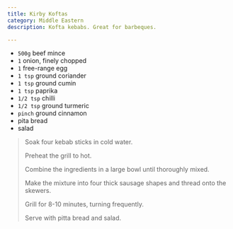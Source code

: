 ```yaml
---
title: Kirby Koftas 
category: Middle Eastern
description: Kofta kebabs. Great for barbeques.

--- 
```

* `500g` beef mince
* `1` onion, finely chopped
* `1` free-range egg
* `1 tsp` ground coriander
* `1 tsp` ground cumin
* `1 tsp` paprika
* `1/2 tsp` chilli
* `1/2 tsp` ground turmeric
* `pinch` ground cinnamon
* pita bread
* salad
 
>
> Soak four kebab sticks in cold water.
>
> Preheat the grill to hot.
>
> Combine the ingredients in a large bowl until thoroughly mixed.
>
> Make the mixture into four thick sausage shapes and thread onto the skewers.
>
> Grill for 8-10 minutes, turning frequently.
>
> Serve with pitta bread and salad.

